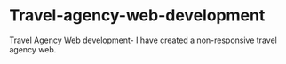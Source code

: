 # Travel-agency-web-development
Travel Agency Web development- I have created a non-responsive travel agency web.
